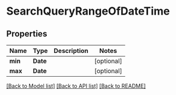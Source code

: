 # SearchQueryRangeOfDateTime

## Properties
Name | Type | Description | Notes
------------ | ------------- | ------------- | -------------
**min** | **Date** |  | [optional] 
**max** | **Date** |  | [optional] 

[[Back to Model list]](../README.md#documentation-for-models) [[Back to API list]](../README.md#documentation-for-api-endpoints) [[Back to README]](../README.md)


